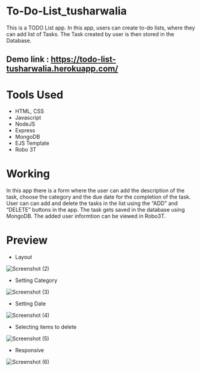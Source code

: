 # To-Do-List_tusharwalia
This is a TODO List app. In this app, users can create to-do lists, where they can add list of Tasks. The Task created by user is then stored in the Database.
## Demo link : https://todo-list-tusharwalia.herokuapp.com/

# Tools Used
* HTML, CSS
* Javascript
* NodeJS
* Express
* MongoDB
* EJS Template
* Robo 3T

# Working
In this app there is a form where the user can add the description of the task, choose the category and the due date for the completion of the task. User can can add and delete the tasks in the list using the “ADD” and “DELETE” buttons in the app. The task gets saved in the database using MongoDB. The added user informtion can be viewed in Robo3T.

# Preview
* Layout

![Screenshot (2)](https://user-images.githubusercontent.com/94465607/147948993-120d0dbe-6c44-4420-9a60-9d8321aa08d4.png)

* Setting Category

![Screenshot (3)](https://user-images.githubusercontent.com/94465607/147949691-8d3f153b-9296-4282-9444-8d936956d005.png)

* Setting Date
 
![Screenshot (4)](https://user-images.githubusercontent.com/94465607/147949703-cf951875-5ef8-4b13-a5f3-f7896bbce542.png)

* Selecting items to delete

![Screenshot (5)](https://user-images.githubusercontent.com/94465607/147949715-20bf760e-2255-4ed5-9b7d-bfe325de3b2a.png)

* Responsive 

![Screenshot (6)](https://user-images.githubusercontent.com/94465607/147949726-7ae96ce1-222b-49fe-9bc5-dff77450dd83.png)
